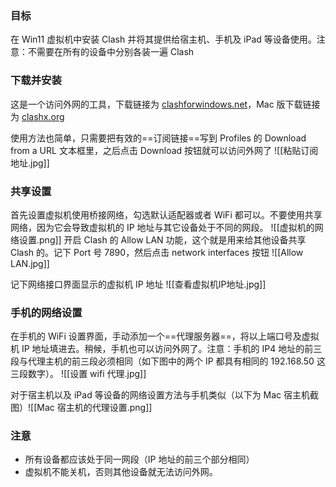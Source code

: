### 目标

在 Win11 虚拟机中安装 Clash 并将其提供给宿主机、手机及 iPad 等设备使用。注意：不需要在所有的设备中分别各装一遍 Clash

### 下载并安装

这是一个访问外网的工具，下载链接为 [clashforwindows.net](https://www.clashforwindows.net/clash-for-windows-download/)，Mac 版下载链接为 [clashx.org](https://clashx.org/clashx-download/)

使用方法也简单，只需要把有效的==订阅链接==写到 Profiles 的 Download from a URL 文本框里，之后点击 Download 按钮就可以访问外网了
![[粘贴订阅地址.jpg]]

### 共享设置

首先设置虚拟机使用桥接网络，勾选默认适配器或者 WiFi 都可以。不要使用共享网络，因为它会导致虚拟机的 IP 地址与其它设备处于不同的网段。
![[虚拟机的网络设置.png]]
开启 Clash 的 Allow LAN 功能，这个就是用来给其他设备共享 Clash 的。记下 Port 号 7890，然后点击 network interfaces 按钮
![[Allow LAN.jpg]]

记下网络接口界面显示的虚拟机 IP 地址
![[查看虚拟机IP地址.jpg]]

### 手机的网络设置

在手机的 WiFi 设置界面，手动添加一个==代理服务器==，将以上端口号及虚拟机 IP 地址填进去。稍候，手机也可以访问外网了。注意：手机的 IP4 地址的前三段与代理主机的前三段必须相同（如下图中的两个 IP 都具有相同的 192.168.50 这三段数字）。
![[设置 wifi 代理.jpg]]

对于宿主机以及 iPad 等设备的网络设置方法与手机类似（以下为 Mac 宿主机截图）![[Mac 宿主机的代理设置.png]]
### 注意

- 所有设备都应该处于同一网段（IP 地址的前三个部分相同）
- 虚拟机不能关机，否则其他设备就无法访问外网。
